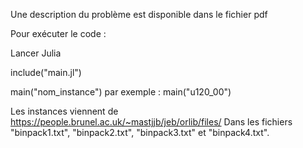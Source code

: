 Une description du problème est disponible dans le fichier pdf


Pour exécuter le code :

Lancer Julia

include("main.jl")

main("nom_instance")        par exemple : main("u120_00")


Les instances viennent de https://people.brunel.ac.uk/~mastjjb/jeb/orlib/files/
Dans les fichiers "binpack1.txt", "binpack2.txt", "binpack3.txt" et "binpack4.txt".
